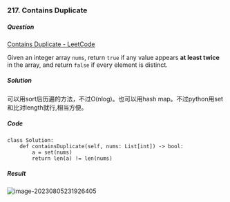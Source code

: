 ### 217. Contains Duplicate

##### Question

[Contains Duplicate - LeetCode](https://leetcode.com/problems/contains-duplicate/description/)

Given an integer array `nums`, return `true` if any value appears **at least twice** in the array, and return `false` if every element is distinct.



##### Solution

可以用sort后历遍的方法，不过O(nlog)。也可以用hash map。不过python用set和比对length就行,相当方便。



##### Code

```
class Solution:
    def containsDuplicate(self, nums: List[int]) -> bool:
        a = set(nums)
        return len(a) != len(nums)
```



##### Result

![image-20230805231926405](D:\CS\Algorithm\Algorithm-Notes\Pictures\image-20230805231926405.png)